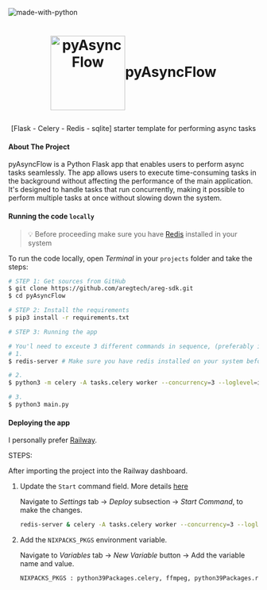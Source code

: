 ![made-with-python](https://img.shields.io/badge/Made%20with-Python3-brightgreen)

<h1>
<p align="center">
<img align="center" src="https://lohxt1.github.io/_assets/pyAsyncFlow.svg" alt="pyAsyncFlow" width="150" height="150" />pyAsyncFlow
</h1>
  <p align="center">
    [Flask - Celery - Redis - sqlite] starter template for performing async tasks
    <br />
    </p>
</p>

#### About The Project
pyAsyncFlow is a Python Flask app that enables users to perform async tasks seamlessly. The app allows users to execute time-consuming tasks in the background without affecting the performance of the main application. It's designed to handle tasks that run concurrently, making it possible to perform multiple tasks at once without slowing down the system.

#### Running the code `locally`

> 💡 Before proceeding make sure you have [Redis](https://redis.io/docs/getting-started/) installed in your system

To run the code locally, open _Terminal_ in your `projects` folder and take the steps:

```bash
# STEP 1: Get sources from GitHub
$ git clone https://github.com/aregtech/areg-sdk.git
$ cd pyAsyncFlow

# STEP 2: Install the requirements
$ pip3 install -r requirements.txt

# STEP 3: Running the app

# You'l need to exceute 3 different commands in sequence, (preferably in 3 seperate terminal tabs)
# 1.
$ redis-server # Make sure you have redis installed on your system before this step.

# 2.
$ python3 -m celery -A tasks.celery worker --concurrency=3 --loglevel=info --without-mingle

# 3.
$ python3 main.py
```

#### Deploying the app

I personally prefer [Railway](http://railway.app).

STEPS:

After importing the project into the Railway dashboard.

1. Update the `Start` command field. More details [here](https://docs.railway.app/deploy/deployments#start-command)

   Navigate to _Settings_ tab → _Deploy_ subsection → _Start Command_, to make the changes.

   ```bash
   redis-server & celery -A tasks.celery worker --concurrency=3 --loglevel=info --without-mingle & python3 main.py
   ```

2. Add the `NIXPACKS_PKGS` environment variable.

   Navigate to _Variables_ tab → _New Variable_ button → Add the variable name and value.

   ```bash
   NIXPACKS_PKGS : python39Packages.celery, ffmpeg, python39Packages.redis, redis
   ```
